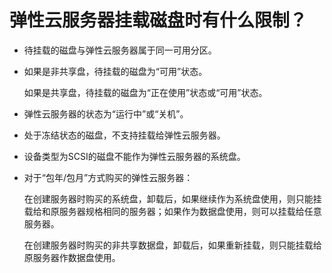 # 弹性云服务器挂载磁盘时有什么限制？<a name="dss_faq_017"></a>

-   待挂载的磁盘与弹性云服务器属于同一可用分区。
-   如果是非共享盘，待挂载的磁盘为“可用”状态。

    如果是共享盘，待挂载的磁盘为“正在使用”状态或“可用”状态。

-   弹性云服务器的状态为“运行中”或“关机”。
-   处于冻结状态的磁盘，不支持挂载给弹性云服务器。
-   设备类型为SCSI的磁盘不能作为弹性云服务器的系统盘。
-   对于“包年/包月”方式购买的弹性云服务器：

    在创建服务器时购买的系统盘，卸载后，如果继续作为系统盘使用，则只能挂载给和原服务器规格相同的服务器；如果作为数据盘使用，则可以挂载给任意服务器。

    在创建服务器时购买的非共享数据盘，卸载后，如果重新挂载，则只能挂载给原服务器作数据盘使用。



